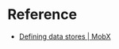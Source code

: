 # Reference

- [Defining data stores | MobX](https://mobx.js.org/best/store.html "Defining data stores | MobX")